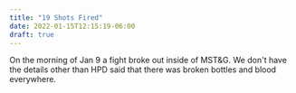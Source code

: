 ```yaml
---
title: "19 Shots Fired"
date: 2022-01-15T12:15:19-06:00
draft: true
---
```


On the morning of Jan 9 a fight broke out inside of MST&G. We don't have the details other than HPD said that there was broken bottles and blood everywhere. 